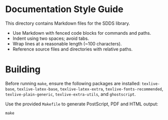 # Documentation Style Guide

This directory contains Markdown files for the SDDS library.

- Use Markdown with fenced code blocks for commands and paths.
- Indent using two spaces; avoid tabs.
- Wrap lines at a reasonable length (~100 characters).
- Reference source files and directories with relative paths.


# Building
Before running `make`, ensure the following packages are installed:
`texlive-base`, `texlive-latex-base`, `texlive-latex-extra`,
`texlive-fonts-recommended`, `texlive-plain-generic`,
`texlive-extra-utils`, and `ghostscript`.

 Use the provided `Makefile` to generate PostScript, PDF and HTML output:

 ```
 make
 ```
